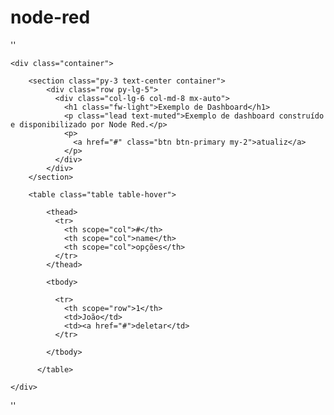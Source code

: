 # node-red



''

<!DOCTYPE html>
<html lang="en">
<head>
    <meta charset="UTF-8">
    <meta http-equiv="X-UA-Compatible" content="IE=edge">
    <meta name="viewport" content="width=device-width, initial-scale=1.0">
    <title>Document</title>
    <link href="https://cdn.jsdelivr.net/npm/bootstrap@5.2.0/dist/css/bootstrap.min.css" rel="stylesheet" integrity="sha384-gH2yIJqKdNHPEq0n4Mqa/HGKIhSkIHeL5AyhkYV8i59U5AR6csBvApHHNl/vI1Bx" crossorigin="anonymous">

</head>
<body>

    <div class="container">

        <section class="py-3 text-center container">
            <div class="row py-lg-5">
              <div class="col-lg-6 col-md-8 mx-auto">
                <h1 class="fw-light">Exemplo de Dashboard</h1>
                <p class="lead text-muted">Exemplo de dashboard construído e disponibilizado por Node Red.</p>
                <p>
                  <a href="#" class="btn btn-primary my-2">atualiz</a>
                </p>
              </div>
            </div>
        </section>

        <table class="table table-hover">

            <thead>
              <tr>
                <th scope="col">#</th>
                <th scope="col">name</th>
                <th scope="col">opções</th>
              </tr>
            </thead>
            
            <tbody>

              <tr>
                <th scope="row">1</th>
                <td>João</td>
                <td><a href="#">deletar</td>
              </tr>
              
            </tbody>

          </table>

    </div>
</body>
</html>

''
